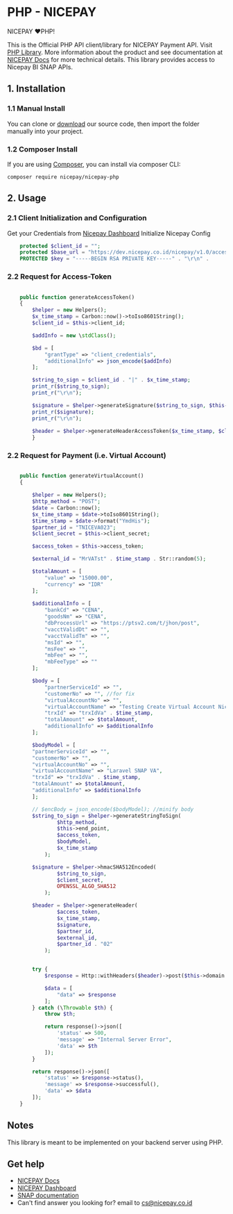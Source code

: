 # PHP - NICEPAY

NICEPAY ❤️PHP!

This is the Official PHP API client/library for NICEPAY Payment API. Visit [PHP Library](https://github.com/nicepay-dev/java-nicepay). 
More information about the product and see documentation at [NICEPAY Docs](https://docs.nicepay.co.id/) for more technical details.
This library provides access to Nicepay BI SNAP APIs.


## 1. Installation
### 1.1 Manual Install
You can clone or [download](https://github.com/nicepay-dev/nicepay-php) our source code, then import the folder manually into your project.
### 1.2 Composer Install
If you are using [Composer](https://getcomposer.org), you can install via composer CLI:
```
composer require nicepay/nicepay-php
```

## 2. Usage
### 2.1 Client Initialization and Configuration
Get your Credentials from [Nicepay Dashboard](https://bo.nicepay.co.id/)
Initialize Nicepay Config

```php
    protected $client_id = ""; 
    protected $base_url = "https://dev.nicepay.co.id/nicepay/v1.0/access-token/b2b";
    PROTECTED $key = "-----BEGIN RSA PRIVATE KEY-----" . "\r\n" .
```

### 2.2 Request for Access-Token

```php

    public function generateAccessToken()
    {
        $helper = new Helpers();
        $x_time_stamp = Carbon::now()->toIso8601String();
        $client_id = $this->client_id;

        $addInfo = new \stdClass();

        $bd = [
            "grantType" => "client_credentials",
            "additionalInfo" => json_encode($addInfo)
        ];

        $string_to_sign = $client_id . "|" . $x_time_stamp;
        print_r($string_to_sign);
        print_r("\r\n");

        $signature = $helper->generateSignature($string_to_sign, $this->key, OPENSSL_ALGO_SHA256);
        print_r($signature);
        print_r("\r\n");
        
        $header = $helper->generateHeaderAccessToken($x_time_stamp, $client_id, $signature);
        }
```

### 2.2 Request for Payment (i.e. Virtual Account)

```php

    public function generateVirtualAccount()
    {

        $helper = new Helpers();
        $http_method = "POST";
        $date = Carbon::now();
        $x_time_stamp = $date->toIso8601String();
        $time_stamp = $date->format("YmdHis");
        $partner_id = "TNICEVA023";
        $client_secret = $this->client_secret;

        $access_token = $this->access_token;

        $external_id = "MrVATst" . $time_stamp . Str::random(5);

        $totalAmount = [
            "value" => "15000.00",
            "currency" => "IDR"
        ];     
        
        $additionalInfo = [
            "bankCd" => "CENA",
            "goodsNm" => "CENA",
            "dbProcessUrl" => "https://ptsv2.com/t/jhon/post",
            "vacctValidDt" => "",
            "vacctValidTm" => "",
            "msId" => "",
            "msFee" => "",
            "mbFee" => "",
            "mbFeeType" => ""
        ];

        $body = [
            "partnerServiceId" => "",
            "customerNo" => "", //for fix
            "virtualAccountNo" => "",
            "virtualAccountName" => "Testing Create Virtual Account Nicepay",
            "trxId" => "trxIdVa" . $time_stamp,
            "totalAmount" => $totalAmount,
            "additionalInfo" => $additionalInfo
        ];

        $bodyModel = [
        "partnerServiceId" => "",
        "customerNo" => "",
        "virtualAccountNo" => "",
        "virtualAccountName" => "Laravel SNAP VA",
        "trxId" => "trxIdVa" . $time_stamp,
        "totalAmount" => $totalAmount,
        "additionalInfo" => $additionalInfo
        ];

        // $encBody = json_encode($bodyModel); //minify body
        $string_to_sign = $helper->generateStringToSign(
                $http_method, 
                $this->end_point, 
                $access_token, 
                $bodyModel, 
                $x_time_stamp
            );

        $signature = $helper->hmacSHA512Encoded(
                $string_to_sign, 
                $client_secret, 
                OPENSSL_ALGO_SHA512
            );

        $header = $helper->generateHeader(
                $access_token, 
                $x_time_stamp, 
                $signature, 
                $partner_id, 
                $external_id,
                $partner_id . "02"
            );


        try {
            $response = Http::withHeaders($header)->post($this->domain . $this->end_point, $bodyModel);

            $data = [
                "data" => $response
            ];
        } catch (\Throwable $th) {
            throw $th;

            return response()->json([
                'status' => 500,
                'message' => "Internal Server Error",
                'data' => $th
            ]);
        }

        return response()->json([
            'status' => $response->status(),
            'message' => $response->successful(),
            'data' => $data
        ]);
    }

```

## Notes
This library is meant to be implemented on your backend server using PHP.

## Get help

- [NICEPAY Docs](https://docs.nicepay.co.id/)
- [NICEPAY Dashboard ](https://bo.nicepay.co.id/)
- [SNAP documentation](https://docs.nicepay.co.id/nicepay-api-snap)
- Can't find answer you looking for? email to [cs@nicepay.co.id](mailto:cs@nicepay.co.id)